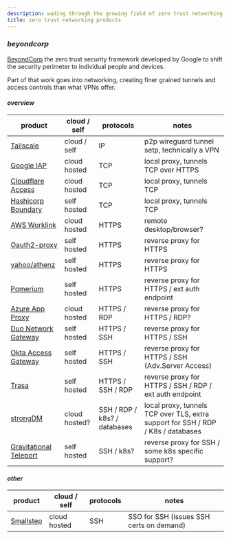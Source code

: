 ```yaml
---
description: wading through the growing field of zero trust networking products
title: zero trust networking products
---
```


### _beyondcorp_

[BeyondCorp](https://www.beyondcorp.com/)
the zero trust security framework developed by Google
to shift the security perimeter to individual people and devices.

Part of that work goes into networking,
creating finer grained tunnels and access controls than what VPNs offer.

#### _overview_

| product                                 | cloud / self  | protocols                    | notes                                                                            |
| --------------------------------------- | ------------- | ---------------------------- | -------------------------------------------------------------------------------- |
| [Tailscale][tailscale]                  | cloud / self  | IP                           | p2p wireguard tunnel setp, technically a VPN                                     |
| [Google IAP][google]                    | cloud hosted  | TCP                          | local proxy, tunnels TCP over HTTPS                                              |
| [Cloudflare Access][cloudflare]         | cloud hosted  | TCP                          | local proxy, tunnels TCP                                                         |
| [Hashicorp Boundary][boundary]          | self hosted   | TCP                          | local proxy, tunnels TCP                                                         |
| [AWS Worklink][aws]                     | cloud hosted  | HTTPS                        | remote desktop/browser?                                                          |
| [Oauth2-proxy][oauth2proxy]             | self hosted   | HTTPS                        | reverse proxy for HTTPS                                                          |
| [yahoo/athenz][athenz]                  | self hosted   | HTTPS                        | reverse proxy for HTTPS                                                          |
| [Pomerium][pomerium]                    | self hosted   | HTTPS                        | reverse proxy for HTTPS / ext auth endpoint                                      |
| [Azure App Proxy][azure]                | cloud hosted  | HTTPS / RDP                  | reverse proxy for HTTPS / RDP?                                                   |
| [Duo Network Gateway][duo]              | self hosted   | HTTPS / SSH                  | reverse proxy for HTTPS / SSH                                                    |
| [Okta Access Gateway][okta]             | self hosted   | HTTPS / SSH                  | reverse proxy for HTTPS / SSH (Adv.Server Access)                                |
| [Trasa][trasa]                          | self hosted   | HTTPS / SSH / RDP            | reverse proxy for HTTPS / SSH / RDP / ext auth endpoint                          |
| [strongDM][strongdm]                    | cloud hosted? | SSH / RDP / k8s? / databases | local proxy, tunnels TCP over TLS, extra support for SSH / RDP / K8s / databases |
| [Gravitational Teleport][gravitational] | self hosted   | SSH / k8s?                   | reverse proxy for SSH / some k8s specific support?                               |

#### _other_

| product                | cloud / self | protocols | notes                                    |
| ---------------------- | ------------ | --------- | ---------------------------------------- |
| [Smallstep][smallstep] | cloud hosted | SSH       | SSO for SSH (issues SSH certs on demand) |

[aws]: https://aws.amazon.com/worklink/
[azure]: https://docs.microsoft.com/en-us/azure/active-directory/manage-apps/application-proxy
[boundary]: https://www.boundaryproject.io/
[cloudflare]: https://www.cloudflare.com/teams/access/
[duo]: https://duo.com/docs/dng
[google]: https://cloud.google.com/iap
[okta]: https://www.okta.com/products/access-gateway/
[pomerium]: https://pomerium.io/
[gravitational]: https://gravitational.com/teleport/
[sshcom]: https://www.ssh.com/products/privx/
[athenz]: https://github.com/yahoo/athenz
[nassh]: https://github.com/zyclonite/nassh-relay
[oauth2proxy]: https://github.com/oauth2-proxy/oauth2-proxy
[smallstep]: https://smallstep.com/
[strongdm]: https://www.strongdm.com/
[tailscale]: https://tailscale.com/
[trasa]: https://www.trasa.io/
[zscaler]: https://www.zscaler.com/products/zscaler-private-access
